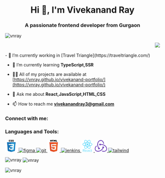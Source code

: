 <h1 align="center">Hi 👋, I'm Vivekanand Ray</h1>
<h3 align="center">A passionate frontend developer from Gurgaon</h3>

<p align="left"> <img src="https://komarev.com/ghpvc/?username=vnray&label=Profile%20views&color=0e75b6&style=flat" alt="vnray" /> </p>
<p align="right"><img position="absolute" src="https://camo.githubusercontent.com/bca955a442fa853f2f6c844d05d7943c5444f5fc3df368b91b1ba748cb4172c1/68747470733a2f2f6d656469612e67697068792e636f6d2f6d656469612f4b356b665145784b6b3733314b2f67697068792e676966"/></p>
- 🔭 I’m currently working in [Travel Triangle](https://traveltriangle.com/)

- 🌱 I’m currently learning **TypeScript,SSR**

- 👨‍💻 All of my projects are available at [https://vnray.github.io/vivekanand-portfolio/](https://vnray.github.io/vivekanand-portfolio/)

- 💬 Ask me about **React,JavaScript,HTML,CSS**

- 📫 How to reach me **vivekanandray3@gmail.com**

<h3 align="left">Connect with me:</h3>
<p align="left">
</p>

<h3 align="left">Languages and Tools:</h3>
<p align="left"> <a href="https://www.w3schools.com/css/" target="_blank" rel="noreferrer"> <img src="https://raw.githubusercontent.com/devicons/devicon/master/icons/css3/css3-original-wordmark.svg" alt="css3" width="40" height="40"/> </a> <a href="https://www.figma.com/" target="_blank" rel="noreferrer"> <img src="https://www.vectorlogo.zone/logos/figma/figma-icon.svg" alt="figma" width="40" height="40"/> </a> <a href="https://git-scm.com/" target="_blank" rel="noreferrer"> <img src="https://www.vectorlogo.zone/logos/git-scm/git-scm-icon.svg" alt="git" width="40" height="40"/> </a> <a href="https://www.w3.org/html/" target="_blank" rel="noreferrer"> <img src="https://raw.githubusercontent.com/devicons/devicon/master/icons/html5/html5-original-wordmark.svg" alt="html5" width="40" height="40"/> </a> <a href="https://www.jenkins.io" target="_blank" rel="noreferrer"> <img src="https://www.vectorlogo.zone/logos/jenkins/jenkins-icon.svg" alt="jenkins" width="40" height="40"/> </a> <a href="https://reactjs.org/" target="_blank" rel="noreferrer"> <img src="https://raw.githubusercontent.com/devicons/devicon/master/icons/react/react-original-wordmark.svg" alt="react" width="40" height="40"/> </a> <a href="https://redux.js.org" target="_blank" rel="noreferrer"> <img src="https://raw.githubusercontent.com/devicons/devicon/master/icons/redux/redux-original.svg" alt="redux" width="40" height="40"/> </a> <a href="https://tailwindcss.com/" target="_blank" rel="noreferrer"> <img src="https://www.vectorlogo.zone/logos/tailwindcss/tailwindcss-icon.svg" alt="tailwind" width="40" height="40"/> </a> </p>

<p><img align="left" src="https://github-readme-stats.vercel.app/api/top-langs?username=vnray&show_icons=true&locale=en&layout=compact" alt="vnray" /></p>

<p>&nbsp;<img align="center" src="https://github-readme-stats.vercel.app/api?username=vnray&show_icons=true&locale=en" alt="vnray" /></p>

<p><img align="center" src="https://github-readme-streak-stats.herokuapp.com/?user=vnray&" alt="vnray" /></p>
